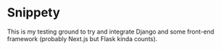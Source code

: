 # Snippety

This is my testing ground to try and integrate Django and some front-end framework (probably Next.js but Flask kinda counts).

